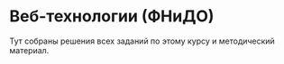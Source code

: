 Веб-технологии (ФНиДО)
================
Тут собраны решения всех заданий по этому курсу и методический материал.

